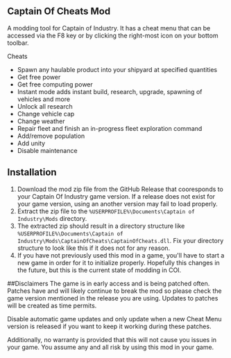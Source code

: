## Captain Of Cheats Mod

A modding tool for Captain of Industry. It has a cheat menu that can be accessed via the F8 key or by clicking the right-most icon on your bottom toolbar.

Cheats
- Spawn any haulable product into your shipyard at specified quantities
- Get free power
- Get free computing power
- Instant mode adds instant build, research, upgrade, spawning of vehicles and more
- Unlock all research
- Change vehicle cap
- Change weather
- Repair fleet and finish an in-progress fleet exploration command
- Add/remove population
- Add unity
- Disable maintenance

## Installation
1. Download the mod zip file from the GitHub Release that cooresponds to your Captain Of Industry game version. If a release does not exist for your game version, using an another version may fail to load properly.
2. Extract the zip file to the `%USERPROFILE%\Documents\Captain of Industry\Mods` directory.
3. The extracted zip should result in a directory structure like `%USERPROFILE%\Documents\Captain of Industry\Mods\CaptainOfCheats\CaptainOfCheats.dll`. Fix your directory structure to look like this if it does not for any reason.
4. If you have not previously used this mod in a game, you'll have to start a new game in order for it to initialize properly. Hopefully this changes in the future, but this is the current state of modding in COI.

##Disclaimers 
The game is in early access and is being patched often. Patches have and will likely continue to break the mod so please check the game version mentioned in the release you are using. Updates to patches will be created as time permits. 

Disable automatic game updates and only update when a new Cheat Menu version is released if you want to keep it working during these patches. 

Additionally, no warranty is provided that this will not cause you issues in your game. You assume any and all risk by using this mod in your game.
